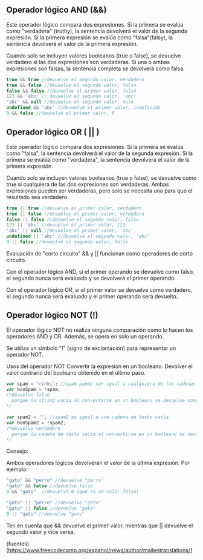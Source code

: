 ## Operador lógico AND (&&)
Este operador lógico compara dos expresiones. Si la primera se evalúa como "verdadera" (truthy), la sentencia devolverá el valor de la segunda expresión. Si la primera expresión se evalúa como "falsa"(falsy), la sentencia devolverá el valor de la primera expresión.

Cuando solo se incluyen valores booleanos (true o false), se devuelve verdadero si las dos expresiones son verdaderas. Si una o ambas expresiones son falsas, la sentencia completa se devolverá como falsa.
````js
true && true //devuelve el segundo valor, verdadero
true && false //devuelve el segundo valor, falso
false && false //devuelve el primer valor, falso
123 && 'abc' // devuelve el segundo valor, 'abc'
'abc' && null //devuelve el segundo valor, nulo
undefined && 'abc' //devuelve el primer valor, indefinido
0 && false //devuelve el primer valor, 0
````
## Operador lógico OR ( || )

Este operador lógico compara dos expresiones. Si la primera se evalúa como "falsa", la sentencia devolverá el valor de la segunda expresión. Si la primera se evalúa como "verdadera", la sentencia devolverá el valor de la primera expresión.

Cuando solo se incluyen valores booleanos (true o false), se devuelve como true si cualquiera de las dos expresiones son verdaderas. Ambas expresiones pueden ser verdaderas, pero solo se necesita una para que el resultado sea verdadero.
````js
true || true //devuelve el primer valor, verdadero
true || false //devuelve el primer valor, verdadero
false || false //devuelve el segundo valor, falso
123 || 'abc' //devuelve el primer valor, 123
'abc' || null //devuelve el primer valor, 'abc'
undefined || 'abc' //devuelve el segundo valor, 'abc'
0 || false //devuelve el segundo valor, falso
````
Evaluación de "corto circuito"
&& y || funcionan como operadores de corto circuito.

Con el operador lógico AND, si el primer operando se devuelve como falso, el segundo nunca será evaluado y se devolverá el primer operando.

Con el operador lógico OR, si el primer valor se devuelve como verdadero, el segundo nunca será evaluado y el primer operando será devuelto.

## Operador lógico NOT (!)
El operador lógico NOT no realiza ninguna comparación como lo hacen los operadores AND y OR. Además, se opera en solo un operando.

Se utiliza un símbolo "!" (signo de exclamación) para representar un operador NOT.

Usos del operador NOT
Convertir la expresión en un booleano.
Devolver el valor contrario del booleano obtenido en el último paso.
````js
var spam = 'rinki'; //spam puede ser igual a cualquiera de las cadenas de texto no vacías
var booSpam = !spam;
/*devuelve falso
  porque la string vacía al convertirse en un booleano se devuelve como verdadera y lo contrario se devuelve como falso 
*/

var spam2 = ''; //spam2 es igual a una cadena de texto vacía
var booSpam2 = !spam2;
/*devuelve verdadero
  porque la cadena de texto vacia al convertirse en un booleano se devuelve como falsa y lo contrario se devuelve como verdadero.
*/
````
Consejo:

Ambos operadores lógicos devolverán el valor de la última expresión. Por ejemplo:
````js
"gato" && "perro" //devuelve "perro"
"gato" && false //devuelve falso
0 && "gato"  //devuelve 0 (que es un valor falso)

"gato" || "perro" //devuelve "gato"
"gato" || false //devuelve "gato"
0 || "gato" //devuelve "gato"
````
Ten en cuenta que && devuelve el primer valor, mientras que || devuelve el segundo valor y vice versa.


(fuentes)[https://www.freecodecamp.org/espanol/news/author/mailentranslations/]

